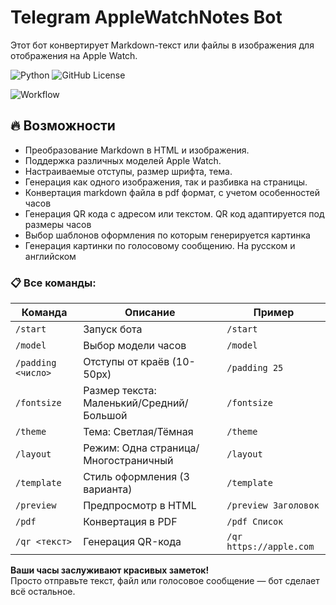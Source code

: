 # Telegram AppleWatchNotes Bot

Этот бот конвертирует Markdown-текст или файлы в изображения для отображения на Apple Watch.

![Python](https://img.shields.io/badge/python-3670A0?style=for-the-badge&logo=python&logoColor=ffdd54)
![GitHub License](https://img.shields.io/github/license/Engelsgeduld/PySATL_NMVM_Module?style=for-the-badge)

![Workflow](https://github.com/andreev-sergej/apple_watch_notes_bot/actions/workflows/ci.yml/badge.svg)

## 🔥 Возможности

- Преобразование Markdown в HTML и изображения.
- Поддержка различных моделей Apple Watch.
- Настраиваемые отступы, размер шрифта, тема.
- Генерация как одного изображения, так и разбивка на страницы.
- Конвертация markdown файла в pdf формат, с учетом особенностей часов
- Генерация QR кода с адресом или текстом. QR код адаптируется под размеры часов
- Выбор шаблонов оформления по которым генерируется картинка
- Генерация картинки по голосовому сообщению. На русском и английском

### 📋 Все команды:  
| Команда | Описание | Пример |  
|---------|----------|--------|  
| `/start` | Запуск бота | `/start` |  
| `/model` | Выбор модели часов | `/model` |  
| `/padding <число>` | Отступы от краёв (10-50px) | `/padding 25` |  
| `/fontsize` | Размер текста: Маленький/Средний/Большой | `/fontsize` |  
| `/theme` | Тема: Светлая/Тёмная | `/theme` |  
| `/layout` | Режим: Одна страница/Многостраничный | `/layout` |  
| `/template` | Стиль оформления (3 варианта) | `/template` |  
| `/preview` | Предпросмотр в HTML | `/preview Заголовок` |  
| `/pdf` | Конвертация в PDF | `/pdf Список` |  
| `/qr <текст>` | Генерация QR-кода | `/qr https://apple.com` |  

**Ваши часы заслуживают красивых заметок!**  
Просто отправьте текст, файл или голосовое сообщение — бот сделает всё остальное.
